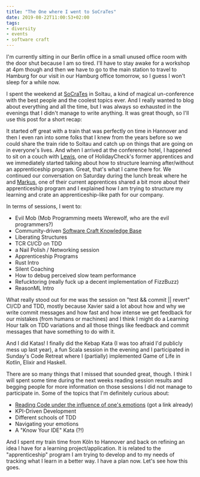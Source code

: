 ```yaml
---
title: "The One where I went to SoCraTes"
date: 2019-08-22T11:00:53+02:00
tags:
- diversity
- events
- software craft
---
```


I'm currently sitting in our Berlin office in a small unused office room with the door shut because I am so tired. I'll have to stay awake for a workshop at 4pm though and then we have to go to the main station to travel to Hamburg for our visit in our Hamburg office tomorrow, so I guess I won't sleep for a while now.

I spent the weekend at [SoCraTes](https://www.socrates-conference.de/home) in Soltau, a kind of magical un-conference with the best people and the coolest topics ever. And I really wanted to blog about everything and all the time, but I was always so exhausted in the evenings that I didn't manage to write anything. It was great though, so I'll use this post for a short recap:

It started off great with a train that was perfectly on time in Hannover and then I even ran into some folks that I knew from the years before so we could share the train ride to Soltau and catch up on things that are going on in everyone's lives. And when I arrived at the conference hotel, I happened to sit on a couch with [Lewis](https://www.lcoleman.me/), one of HolidayCheck's former apprentices and we immediately started talking about how to structure learning after/without an apprenticeship program. Great, that's what I came there for. We continued our conversation on Saturday during the lunch break where he and [Markus](https://markusheilig.netlify.com/), one of their current apprentices shared a bit more about their apprenticeship program and I explained how I am trying to structure my learning and crate an apprenticeship-like path for our company.

In terms of sessions, I went to:

- Evil Mob (Mob Programming meets Werewolf, who are the evil programmers?)
- Community-driven [Software Craft Knowledge Base](https://github.com/socrates-conference/craft-bok)
- Liberating Structures
- TCR CI/CD on TDD
- a Nail Polish / Networking session
- Apprenticeship Programs
- Rust Intro
- Silent Coaching
- How to debug perceived slow team performance
- Refucktoring (really fuck up a decent implementation of FizzBuzz)
- ReasonML Intro

What really stood out for me was the session on "test && commit || revert" CI/CD and TDD, mostly because Xavier said a lot about how and why we write commit messages and how fast and how intense we get feedback for our mistakes (from humans or machines) and I think I might do a Learning Hour talk on TDD variations and all those things like feedback and commit messages that have something to do with it.

And I did Katas! I finally did the Kebap Kata (I was too afraid I'd publicly mess up last year), a fun Scala session in the evening and I participated in Sunday's Code Retreat where I (partially) implemented Game of Life in Kotlin, Elixir and Haskell.

There are so many things that I missed that sounded great, though. I think I will spent some time during the next weeks reading session results and begging people for more information on those sessions I did not manage to participate in. Some of the topics that I'm definitely curious about:

- [Reading Code under the influence of one's emotions](https://vimeo.com/221102445) (got a link already)
- KPI-Driven Development
- Different schools of TDD
- Navigating your emotions
- A "Know Your IDE" Kata (?!)

And I spent my train time from Köln to Hannover and back on refining an idea I have for a learning project/application. It is related to the "apprenticeship" program I am trying to develop and to my needs of tracking what I learn in a better way. I have a plan now. Let's see how this goes.